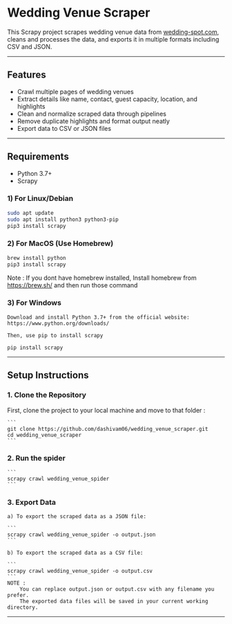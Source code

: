 # Wedding Venue Scraper

This Scrapy project scrapes wedding venue data from [wedding-spot.com](https://www.wedding-spot.com/wedding-venues/?pr=new%20jersey&r=new%20jersey%3anorth%20jersey&r=new%20jersey%3aatlantic%20city&r=new%20jersey%3ajersey%20shore&r=new%20jersey%3asouth%20jersey&r=new%20jersey%3acentral%20jersey&r=new%20york%3along%20island&r=new%20york%3amanhattan&r=new%20york%3abrooklyn&r=pennsylvania%3aphiladelphia&sr=1), 
cleans and processes the data, and exports it in multiple formats including CSV and JSON.

---

## Features

- Crawl multiple pages of wedding venues
- Extract details like name, contact, guest capacity, location, and highlights
- Clean and normalize scraped data through pipelines
- Remove duplicate highlights and format output neatly
- Export data to CSV or JSON files

---
## Requirements

- Python 3.7+
- Scrapy



### 1) For Linux/Debian

```bash
sudo apt update
sudo apt install python3 python3-pip
pip3 install scrapy
```

### 2) For MacOS (Use Homebrew)
```bash
brew install python
pip3 install scrapy
```
Note :
    If you dont have homebrew installed, 
    Install homebrew from https://brew.sh/ and then run those command

### 3) For Windows
    Download and install Python 3.7+ from the official website:
    https://www.python.org/downloads/

    Then, use pip to install scrapy 
```
pip install scrapy
```

---

## Setup Instructions


### 1. Clone the Repository

First, clone the project to your local machine and move to that folder :

    ```
    git clone https://github.com/dashivam06/wedding_venue_scraper.git
    cd wedding_venue_scraper
    ```

### 2. Run the spider 

    ```
    scrapy crawl wedding_venue_spider
    ```
### 3. Export Data

    a) To export the scraped data as a JSON file:

    ```
    scrapy crawl wedding_venue_spider -o output.json
    ```    

    b) To export the scraped data as a CSV file:

    ```
    scrapy crawl wedding_venue_spider -o output.csv
    ```
    NOTE : 
        You can replace output.json or output.csv with any filename you prefer.
        The exported data files will be saved in your current working directory.

---




